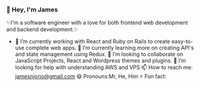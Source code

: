 ### 👋 Hey, I'm James

✨I'm a software engineer with a love for both frontend web development and backend development.✨

- 🔭 I’m currently working with React and Ruby on Rails to create easy-to-use complete web apps.
🌱 I’m currently learning more on creating API's and state management using Redux.
👯 I’m looking to collaborate on JavaScript Projects, React and Wordpress themes and plugins.
🤔 I’m looking for help with understanding AWS and VPS
📫 How to reach me: jamesnjorio@gmail.com
😄 Pronouns:Mr, He, Him
⚡ Fun fact:
